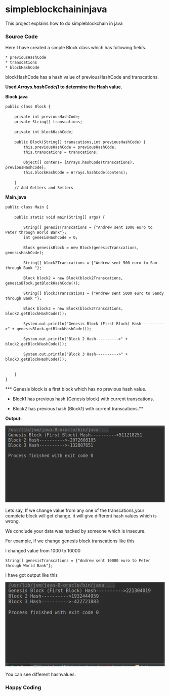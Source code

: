 # simpleblockchaininjava
This project explains how to do simpleblockchain in java

### Source Code ###

Here I have created a simple Block class which has following fields.

    * previousHashCode
    * transcations
    * blockHashCode
    
blockHashCode has a hash value of previousHashCode and transcations.

**Used _Arrays.hashCode(<any>)_ to determine the Hash value.**

**Block.java**

```
public class Block {

    private int previousHashCode;
    private String[] transcations;

    private int blockHashCode;

    public Block(String[] transcations,int previousHashCode) {
        this.previousHashCode = previousHashCode;
        this.transcations = transcations;

        Object[] contens= {Arrays.hashCode(transcations), previousHashCode};
        this.blockHashCode = Arrays.hashCode(contens);

    }
    // Add Getters and Setters
```

**Main.java**

```
public class Main {

    public static void main(String[] args) {

        String[] genesisTranscations = {"Andrew sent 1000 euro to Peter through World Bank"};
        int genesisHashCode = 0;

        Block genesisBlock = new Block(genesisTranscations, genesisHashCode);

        String[] block2Transcations = {"Andrew sent 500 euro to Sam through Bank "};

        Block block2 = new Block(block2Transcations, genesisBlock.getBlockHashCode());

        String[] block3Transcations = {"Andrew sent 5000 euro to Sandy through Bank "};

        Block block3 = new Block(block3Transcations, block2.getBlockHashCode());

        System.out.println("Genesis Block (First Block) Hash---------->" + genesisBlock.getBlockHashCode());

        System.out.println("Block 2 Hash---------->" + block2.getBlockHashCode());

        System.out.println("Block 3 Hash---------->" + block3.getBlockHashCode());


    }
}

```
*** Genesis block is a first block which has no previous hash value. 

* Block1 has previous hash (Genesis block) with current transcations.

* Block2 has previous hash (Block1) with current transcations.**

**Output:**

![hash-right](hash-right.png)


Lets say, If we change value from any one of the transcations,your complete block will get change. it will give different hash values which is wrong.

We conclude your data was hacked by someone which is insecure.

For example, if we change genesis block transcations like this 

I changed value from 1000 to 10000

```
String[] genesisTranscations = {"Andrew sent 10000 euro to Peter through World Bank"};

```

I have got output like this

![hash-wrong](hash-wrong.png)

You can see different hashvalues.

### Happy Coding ###
